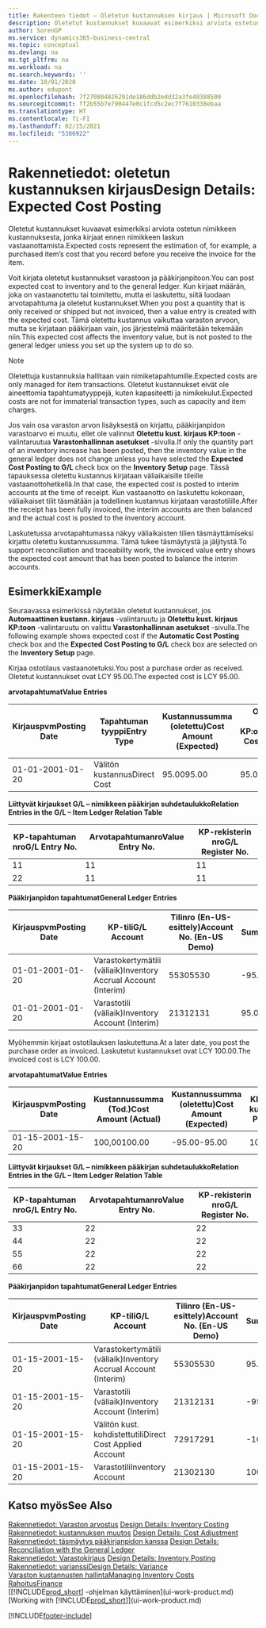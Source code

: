 ```yaml
---
title: Rakenteen tiedot – Oletetun kustannuksen kirjaus | Microsoft Docs
description: Oletetut kustannukset kuvaavat esimerkiksi arviota ostetun nimikkeen kustannuksesta, jonka kirjaat ennen nimikkeen laskun vastaanottamista.
author: SorenGP
ms.service: dynamics365-business-central
ms.topic: conceptual
ms.devlang: na
ms.tgt_pltfrm: na
ms.workload: na
ms.search.keywords: ''
ms.date: 10/01/2020
ms.author: edupont
ms.openlocfilehash: 7f270804826291de186ddb2edd32a3fe40388500
ms.sourcegitcommit: ff2b55b7e790447e0c1fcd5c2ec7f7610338ebaa
ms.translationtype: HT
ms.contentlocale: fi-FI
ms.lasthandoff: 02/15/2021
ms.locfileid: "5386922"
---
```

# <a name="design-details-expected-cost-posting"></a><span data-ttu-id="a7472-103">Rakennetiedot: oletetun kustannuksen kirjaus</span><span class="sxs-lookup"><span data-stu-id="a7472-103">Design Details: Expected Cost Posting</span></span>
<span data-ttu-id="a7472-104">Oletetut kustannukset kuvaavat esimerkiksi arviota ostetun nimikkeen kustannuksesta, jonka kirjaat ennen nimikkeen laskun vastaanottamista.</span><span class="sxs-lookup"><span data-stu-id="a7472-104">Expected costs represent the estimation of, for example, a purchased item’s cost that you record before you receive the invoice for the item.</span></span>  

 <span data-ttu-id="a7472-105">Voit kirjata oletetut kustannukset varastoon ja pääkirjanpitoon.</span><span class="sxs-lookup"><span data-stu-id="a7472-105">You can post expected cost to inventory and to the general ledger.</span></span> <span data-ttu-id="a7472-106">Kun kirjaat määrän, joka on vastaanotettu tai toimitettu, mutta ei laskutettu, siitä luodaan arvotapahtuma ja oletetut kustannukset.</span><span class="sxs-lookup"><span data-stu-id="a7472-106">When you post a quantity that is only received or shipped but not invoiced, then a value entry is created with the expected cost.</span></span> <span data-ttu-id="a7472-107">Tämä oletettu kustannus vaikuttaa varaston arvoon, mutta se kirjataan pääkirjaan vain, jos järjestelmä määritetään tekemään niin.</span><span class="sxs-lookup"><span data-stu-id="a7472-107">This expected cost affects the inventory value, but is not posted to the general ledger unless you set up the system up to do so.</span></span>  

> [!NOTE]  
>  <span data-ttu-id="a7472-108">Oletettuja kustannuksia hallitaan vain nimiketapahtumille.</span><span class="sxs-lookup"><span data-stu-id="a7472-108">Expected costs are only managed for item transactions.</span></span> <span data-ttu-id="a7472-109">Oletetut kustannukset eivät ole aineettomia tapahtumatyyppejä, kuten kapasiteetti ja nimikekulut.</span><span class="sxs-lookup"><span data-stu-id="a7472-109">Expected costs are not for immaterial transaction types, such as capacity and item charges.</span></span>  

 <span data-ttu-id="a7472-110">Jos vain osa varaston arvon lisäyksestä on kirjattu, pääkirjanpidon varastoarvo ei muutu, ellet ole valinnut **Oletettu kust. kirjaus KP:toon** -valintaruutua **Varastonhallinnan asetukset** -sivulla.</span><span class="sxs-lookup"><span data-stu-id="a7472-110">If only the quantity part of an inventory increase has been posted, then the inventory value in the general ledger does not change unless you have selected the **Expected Cost Posting to G/L** check box on the **Inventory Setup** page.</span></span> <span data-ttu-id="a7472-111">Tässä tapauksessa oletettu kustannus kirjataan väliaikaisille tileille vastaanottohetkellä.</span><span class="sxs-lookup"><span data-stu-id="a7472-111">In that case, the expected cost is posted to interim accounts at the time of receipt.</span></span> <span data-ttu-id="a7472-112">Kun vastaanotto on laskutettu kokonaan, väliaikaiset tilit täsmätään ja todellinen kustannus kirjataan varastotilille.</span><span class="sxs-lookup"><span data-stu-id="a7472-112">After the receipt has been fully invoiced, the interim accounts are then balanced and the actual cost is posted to the inventory account.</span></span>  

 <span data-ttu-id="a7472-113">Laskutetussa arvotapahtumassa näkyy väliaikaisten tilien täsmäyttämiseksi kirjattu oletettu kustannussumma. Tämä tukee täsmäytystä ja jäljitystä.</span><span class="sxs-lookup"><span data-stu-id="a7472-113">To support reconciliation and traceability work, the invoiced value entry shows the expected cost amount that has been posted to balance the interim accounts.</span></span>  

## <a name="example"></a><span data-ttu-id="a7472-114">Esimerkki</span><span class="sxs-lookup"><span data-stu-id="a7472-114">Example</span></span>  
 <span data-ttu-id="a7472-115">Seuraavassa esimerkissä näytetään oletetut kustannukset, jos **Automaattinen kustann. kirjaus** -valintaruutu ja **Oletettu kust. kirjaus KP:toon** -valintaruutu on valittu **Varastonhallinnan asetukset** -sivulla.</span><span class="sxs-lookup"><span data-stu-id="a7472-115">The following example shows expected cost if the **Automatic Cost Posting** check box and the **Expected Cost Posting to G/L** check box are selected on the **Inventory Setup** page.</span></span>  

 <span data-ttu-id="a7472-116">Kirjaa ostotilaus vastaanotetuksi.</span><span class="sxs-lookup"><span data-stu-id="a7472-116">You post a purchase order as received.</span></span> <span data-ttu-id="a7472-117">Oletetut kustannukset ovat LCY 95.00.</span><span class="sxs-lookup"><span data-stu-id="a7472-117">The expected cost is LCY 95.00.</span></span>  

 <span data-ttu-id="a7472-118">**arvotapahtumat**</span><span class="sxs-lookup"><span data-stu-id="a7472-118">**Value Entries**</span></span>  

|<span data-ttu-id="a7472-119">Kirjauspvm</span><span class="sxs-lookup"><span data-stu-id="a7472-119">Posting Date</span></span>|<span data-ttu-id="a7472-120">Tapahtuman tyyppi</span><span class="sxs-lookup"><span data-stu-id="a7472-120">Entry Type</span></span>|<span data-ttu-id="a7472-121">Kustannussumma (oletettu)</span><span class="sxs-lookup"><span data-stu-id="a7472-121">Cost Amount (Expected)</span></span>|<span data-ttu-id="a7472-122">Olet. kust. kirjattu KP:oon</span><span class="sxs-lookup"><span data-stu-id="a7472-122">Expected Cost Posted to G/L</span></span>|<span data-ttu-id="a7472-123">Oletettu kustannus</span><span class="sxs-lookup"><span data-stu-id="a7472-123">Expected Cost</span></span>|<span data-ttu-id="a7472-124">Nimiketapahtuman nro</span><span class="sxs-lookup"><span data-stu-id="a7472-124">Item Ledger Entry No.</span></span>|<span data-ttu-id="a7472-125">Tapahtumanro</span><span class="sxs-lookup"><span data-stu-id="a7472-125">Entry No.</span></span>|  
|------------------|----------------|------------------------------|----------------------------------|-------------------|---------------------------|---------------|  
|<span data-ttu-id="a7472-126">01-01-20</span><span class="sxs-lookup"><span data-stu-id="a7472-126">01-01-20</span></span>|<span data-ttu-id="a7472-127">Välitön kustannus</span><span class="sxs-lookup"><span data-stu-id="a7472-127">Direct Cost</span></span>|<span data-ttu-id="a7472-128">95.00</span><span class="sxs-lookup"><span data-stu-id="a7472-128">95.00</span></span>|<span data-ttu-id="a7472-129">95.00</span><span class="sxs-lookup"><span data-stu-id="a7472-129">95.00</span></span>|<span data-ttu-id="a7472-130">Kyllä</span><span class="sxs-lookup"><span data-stu-id="a7472-130">Yes</span></span>|<span data-ttu-id="a7472-131">1</span><span class="sxs-lookup"><span data-stu-id="a7472-131">1</span></span>|<span data-ttu-id="a7472-132">1</span><span class="sxs-lookup"><span data-stu-id="a7472-132">1</span></span>|  

 <span data-ttu-id="a7472-133">**Liittyvät kirjaukset G/L – nimikkeen pääkirjan suhdetaulukko**</span><span class="sxs-lookup"><span data-stu-id="a7472-133">**Relation Entries in the G/L – Item Ledger Relation Table**</span></span>  

|<span data-ttu-id="a7472-134">KP-tapahtuman nro</span><span class="sxs-lookup"><span data-stu-id="a7472-134">G/L Entry No.</span></span>|<span data-ttu-id="a7472-135">Arvotapahtumanro</span><span class="sxs-lookup"><span data-stu-id="a7472-135">Value Entry No.</span></span>|<span data-ttu-id="a7472-136">KP-rekisterin nro</span><span class="sxs-lookup"><span data-stu-id="a7472-136">G/L Register No.</span></span>|  
|--------------------|---------------------|-----------------------|  
|<span data-ttu-id="a7472-137">1</span><span class="sxs-lookup"><span data-stu-id="a7472-137">1</span></span>|<span data-ttu-id="a7472-138">1</span><span class="sxs-lookup"><span data-stu-id="a7472-138">1</span></span>|<span data-ttu-id="a7472-139">1</span><span class="sxs-lookup"><span data-stu-id="a7472-139">1</span></span>|  
|<span data-ttu-id="a7472-140">2</span><span class="sxs-lookup"><span data-stu-id="a7472-140">2</span></span>|<span data-ttu-id="a7472-141">1</span><span class="sxs-lookup"><span data-stu-id="a7472-141">1</span></span>|<span data-ttu-id="a7472-142">1</span><span class="sxs-lookup"><span data-stu-id="a7472-142">1</span></span>|  

 <span data-ttu-id="a7472-143">**Pääkirjanpidon tapahtumat**</span><span class="sxs-lookup"><span data-stu-id="a7472-143">**General Ledger Entries**</span></span>  

|<span data-ttu-id="a7472-144">Kirjauspvm</span><span class="sxs-lookup"><span data-stu-id="a7472-144">Posting Date</span></span>|<span data-ttu-id="a7472-145">KP-tili</span><span class="sxs-lookup"><span data-stu-id="a7472-145">G/L Account</span></span>|<span data-ttu-id="a7472-146">Tilinro (En-US-esittely)</span><span class="sxs-lookup"><span data-stu-id="a7472-146">Account No. (En-US Demo)</span></span>|<span data-ttu-id="a7472-147">Summa</span><span class="sxs-lookup"><span data-stu-id="a7472-147">Amount</span></span>|<span data-ttu-id="a7472-148">Tapahtumanro</span><span class="sxs-lookup"><span data-stu-id="a7472-148">Entry No.</span></span>|  
|------------------|------------------|---------------------------------|------------|---------------|  
|<span data-ttu-id="a7472-149">01-01-20</span><span class="sxs-lookup"><span data-stu-id="a7472-149">01-01-20</span></span>|<span data-ttu-id="a7472-150">Varastokertymätili (väliaik)</span><span class="sxs-lookup"><span data-stu-id="a7472-150">Inventory Accrual Account (Interim)</span></span>|<span data-ttu-id="a7472-151">5530</span><span class="sxs-lookup"><span data-stu-id="a7472-151">5530</span></span>|<span data-ttu-id="a7472-152">-95.00</span><span class="sxs-lookup"><span data-stu-id="a7472-152">-95.00</span></span>|<span data-ttu-id="a7472-153">2</span><span class="sxs-lookup"><span data-stu-id="a7472-153">2</span></span>|  
|<span data-ttu-id="a7472-154">01-01-20</span><span class="sxs-lookup"><span data-stu-id="a7472-154">01-01-20</span></span>|<span data-ttu-id="a7472-155">Varastotili (väliaik)</span><span class="sxs-lookup"><span data-stu-id="a7472-155">Inventory Account (Interim)</span></span>|<span data-ttu-id="a7472-156">2131</span><span class="sxs-lookup"><span data-stu-id="a7472-156">2131</span></span>|<span data-ttu-id="a7472-157">95.00</span><span class="sxs-lookup"><span data-stu-id="a7472-157">95.00</span></span>|<span data-ttu-id="a7472-158">1</span><span class="sxs-lookup"><span data-stu-id="a7472-158">1</span></span>|  

 <span data-ttu-id="a7472-159">Myöhemmin kirjaat ostotilauksen laskutettuna.</span><span class="sxs-lookup"><span data-stu-id="a7472-159">At a later date, you post the purchase order as invoiced.</span></span> <span data-ttu-id="a7472-160">Laskutetut kustannukset ovat LCY 100.00.</span><span class="sxs-lookup"><span data-stu-id="a7472-160">The invoiced cost is LCY 100.00.</span></span>  

 <span data-ttu-id="a7472-161">**arvotapahtumat**</span><span class="sxs-lookup"><span data-stu-id="a7472-161">**Value Entries**</span></span>  

|<span data-ttu-id="a7472-162">Kirjauspvm</span><span class="sxs-lookup"><span data-stu-id="a7472-162">Posting Date</span></span>|<span data-ttu-id="a7472-163">Kustannussumma (Tod.)</span><span class="sxs-lookup"><span data-stu-id="a7472-163">Cost Amount (Actual)</span></span>|<span data-ttu-id="a7472-164">Kustannussumma (oletettu)</span><span class="sxs-lookup"><span data-stu-id="a7472-164">Cost Amount (Expected)</span></span>|<span data-ttu-id="a7472-165">KP:oon kirjattu kustannus</span><span class="sxs-lookup"><span data-stu-id="a7472-165">Cost Posted to G/L</span></span>|<span data-ttu-id="a7472-166">Oletettu kustannus</span><span class="sxs-lookup"><span data-stu-id="a7472-166">Expected Cost</span></span>|<span data-ttu-id="a7472-167">Nimiketapahtuman nro</span><span class="sxs-lookup"><span data-stu-id="a7472-167">Item Ledger Entry No.</span></span>|<span data-ttu-id="a7472-168">Tapahtumanro</span><span class="sxs-lookup"><span data-stu-id="a7472-168">Entry No.</span></span>|  
|------------------|----------------------------|------------------------------|-------------------------|-------------------|---------------------------|---------------|  
|<span data-ttu-id="a7472-169">01-15-20</span><span class="sxs-lookup"><span data-stu-id="a7472-169">01-15-20</span></span>|<span data-ttu-id="a7472-170">100,00</span><span class="sxs-lookup"><span data-stu-id="a7472-170">100.00</span></span>|<span data-ttu-id="a7472-171">-95.00</span><span class="sxs-lookup"><span data-stu-id="a7472-171">-95.00</span></span>|<span data-ttu-id="a7472-172">100,00</span><span class="sxs-lookup"><span data-stu-id="a7472-172">100.00</span></span>|<span data-ttu-id="a7472-173">Ei</span><span class="sxs-lookup"><span data-stu-id="a7472-173">No</span></span>|<span data-ttu-id="a7472-174">1</span><span class="sxs-lookup"><span data-stu-id="a7472-174">1</span></span>|<span data-ttu-id="a7472-175">2</span><span class="sxs-lookup"><span data-stu-id="a7472-175">2</span></span>|  

 <span data-ttu-id="a7472-176">**Liittyvät kirjaukset G/L – nimikkeen pääkirjan suhdetaulukko**</span><span class="sxs-lookup"><span data-stu-id="a7472-176">**Relation Entries in the G/L – Item Ledger Relation Table**</span></span>  

|<span data-ttu-id="a7472-177">KP-tapahtuman nro</span><span class="sxs-lookup"><span data-stu-id="a7472-177">G/L Entry No.</span></span>|<span data-ttu-id="a7472-178">Arvotapahtumanro</span><span class="sxs-lookup"><span data-stu-id="a7472-178">Value Entry No.</span></span>|<span data-ttu-id="a7472-179">KP-rekisterin nro</span><span class="sxs-lookup"><span data-stu-id="a7472-179">G/L Register No.</span></span>|  
|--------------------|---------------------|-----------------------|  
|<span data-ttu-id="a7472-180">3</span><span class="sxs-lookup"><span data-stu-id="a7472-180">3</span></span>|<span data-ttu-id="a7472-181">2</span><span class="sxs-lookup"><span data-stu-id="a7472-181">2</span></span>|<span data-ttu-id="a7472-182">2</span><span class="sxs-lookup"><span data-stu-id="a7472-182">2</span></span>|  
|<span data-ttu-id="a7472-183">4</span><span class="sxs-lookup"><span data-stu-id="a7472-183">4</span></span>|<span data-ttu-id="a7472-184">2</span><span class="sxs-lookup"><span data-stu-id="a7472-184">2</span></span>|<span data-ttu-id="a7472-185">2</span><span class="sxs-lookup"><span data-stu-id="a7472-185">2</span></span>|  
|<span data-ttu-id="a7472-186">5</span><span class="sxs-lookup"><span data-stu-id="a7472-186">5</span></span>|<span data-ttu-id="a7472-187">2</span><span class="sxs-lookup"><span data-stu-id="a7472-187">2</span></span>|<span data-ttu-id="a7472-188">2</span><span class="sxs-lookup"><span data-stu-id="a7472-188">2</span></span>|  
|<span data-ttu-id="a7472-189">6</span><span class="sxs-lookup"><span data-stu-id="a7472-189">6</span></span>|<span data-ttu-id="a7472-190">2</span><span class="sxs-lookup"><span data-stu-id="a7472-190">2</span></span>|<span data-ttu-id="a7472-191">2</span><span class="sxs-lookup"><span data-stu-id="a7472-191">2</span></span>|  

 <span data-ttu-id="a7472-192">**Pääkirjanpidon tapahtumat**</span><span class="sxs-lookup"><span data-stu-id="a7472-192">**General Ledger Entries**</span></span>  

|<span data-ttu-id="a7472-193">Kirjauspvm</span><span class="sxs-lookup"><span data-stu-id="a7472-193">Posting Date</span></span>|<span data-ttu-id="a7472-194">KP-tili</span><span class="sxs-lookup"><span data-stu-id="a7472-194">G/L Account</span></span>|<span data-ttu-id="a7472-195">Tilinro (En-US-esittely)</span><span class="sxs-lookup"><span data-stu-id="a7472-195">Account No. (En-US Demo)</span></span>|<span data-ttu-id="a7472-196">Summa</span><span class="sxs-lookup"><span data-stu-id="a7472-196">Amount</span></span>|<span data-ttu-id="a7472-197">Tapahtumanro</span><span class="sxs-lookup"><span data-stu-id="a7472-197">Entry No.</span></span>|  
|------------------|------------------|---------------------------------|------------|---------------|  
|<span data-ttu-id="a7472-198">01-15-20</span><span class="sxs-lookup"><span data-stu-id="a7472-198">01-15-20</span></span>|<span data-ttu-id="a7472-199">Varastokertymätili (väliaik)</span><span class="sxs-lookup"><span data-stu-id="a7472-199">Inventory Accrual Account (Interim)</span></span>|<span data-ttu-id="a7472-200">5530</span><span class="sxs-lookup"><span data-stu-id="a7472-200">5530</span></span>|<span data-ttu-id="a7472-201">95.00</span><span class="sxs-lookup"><span data-stu-id="a7472-201">95.00</span></span>|<span data-ttu-id="a7472-202">4</span><span class="sxs-lookup"><span data-stu-id="a7472-202">4</span></span>|  
|<span data-ttu-id="a7472-203">01-15-20</span><span class="sxs-lookup"><span data-stu-id="a7472-203">01-15-20</span></span>|<span data-ttu-id="a7472-204">Varastotili (väliaik)</span><span class="sxs-lookup"><span data-stu-id="a7472-204">Inventory Account (Interim)</span></span>|<span data-ttu-id="a7472-205">2131</span><span class="sxs-lookup"><span data-stu-id="a7472-205">2131</span></span>|<span data-ttu-id="a7472-206">-95.00</span><span class="sxs-lookup"><span data-stu-id="a7472-206">-95.00</span></span>|<span data-ttu-id="a7472-207">3</span><span class="sxs-lookup"><span data-stu-id="a7472-207">3</span></span>|  
|<span data-ttu-id="a7472-208">01-15-20</span><span class="sxs-lookup"><span data-stu-id="a7472-208">01-15-20</span></span>|<span data-ttu-id="a7472-209">Välitön kust. kohdistettutili</span><span class="sxs-lookup"><span data-stu-id="a7472-209">Direct Cost Applied Account</span></span>|<span data-ttu-id="a7472-210">7291</span><span class="sxs-lookup"><span data-stu-id="a7472-210">7291</span></span>|<span data-ttu-id="a7472-211">-100</span><span class="sxs-lookup"><span data-stu-id="a7472-211">-100</span></span>|<span data-ttu-id="a7472-212">6</span><span class="sxs-lookup"><span data-stu-id="a7472-212">6</span></span>|  
|<span data-ttu-id="a7472-213">01-15-20</span><span class="sxs-lookup"><span data-stu-id="a7472-213">01-15-20</span></span>|<span data-ttu-id="a7472-214">Varastotili</span><span class="sxs-lookup"><span data-stu-id="a7472-214">Inventory Account</span></span>|<span data-ttu-id="a7472-215">2130</span><span class="sxs-lookup"><span data-stu-id="a7472-215">2130</span></span>|<span data-ttu-id="a7472-216">100</span><span class="sxs-lookup"><span data-stu-id="a7472-216">100</span></span>|<span data-ttu-id="a7472-217">5</span><span class="sxs-lookup"><span data-stu-id="a7472-217">5</span></span>|  

## <a name="see-also"></a><span data-ttu-id="a7472-218">Katso myös</span><span class="sxs-lookup"><span data-stu-id="a7472-218">See Also</span></span>
 <span data-ttu-id="a7472-219">[Rakennetiedot: Varaston arvostus](design-details-inventory-costing.md) </span><span class="sxs-lookup"><span data-stu-id="a7472-219">[Design Details: Inventory Costing](design-details-inventory-costing.md) </span></span>  
 <span data-ttu-id="a7472-220">[Rakennetiedot: kustannuksen muutos](design-details-cost-adjustment.md) </span><span class="sxs-lookup"><span data-stu-id="a7472-220">[Design Details: Cost Adjustment](design-details-cost-adjustment.md) </span></span>  
 <span data-ttu-id="a7472-221">[Rakennetiedot: täsmäytys pääkirjanpidon kanssa](design-details-reconciliation-with-the-general-ledger.md) </span><span class="sxs-lookup"><span data-stu-id="a7472-221">[Design Details: Reconciliation with the General Ledger](design-details-reconciliation-with-the-general-ledger.md) </span></span>  
 <span data-ttu-id="a7472-222">[Rakennetiedot: Varastokirjaus](design-details-inventory-posting.md) </span><span class="sxs-lookup"><span data-stu-id="a7472-222">[Design Details: Inventory Posting](design-details-inventory-posting.md) </span></span>  
 [<span data-ttu-id="a7472-223">Rakennetiedot: varianssi</span><span class="sxs-lookup"><span data-stu-id="a7472-223">Design Details: Variance</span></span>](design-details-variance.md)  
 [<span data-ttu-id="a7472-224">Varaston kustannusten hallinta</span><span class="sxs-lookup"><span data-stu-id="a7472-224">Managing Inventory Costs</span></span>](finance-manage-inventory-costs.md)  
 [<span data-ttu-id="a7472-225">Rahoitus</span><span class="sxs-lookup"><span data-stu-id="a7472-225">Finance</span></span>](finance.md)  
 <span data-ttu-id="a7472-226">[[!INCLUDE[prod_short](includes/prod_short.md)] -ohjelman käyttäminen](ui-work-product.md)</span><span class="sxs-lookup"><span data-stu-id="a7472-226">[Working with [!INCLUDE[prod_short](includes/prod_short.md)]](ui-work-product.md)</span></span>


[!INCLUDE[footer-include](includes/footer-banner.md)]